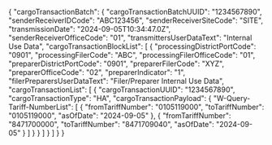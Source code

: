 
{
  "cargoTransactionBatch": {
    "cargoTransactionBatchUUID": "1234567890",
    "senderReceiverIDCode": "ABC123456",
    "senderReceiverSiteCode": "SITE",
    "transmissionDate": "2024-09-05T10:34:47.0Z",
    "senderReceiverOfficeCode": "01",
    "transmittersUserDataText": "Internal Use Data",
    "cargoTransactionBlockList": [
      {
        "processingDistrictPortCode": "0901",
        "processingFilerCode": "ABC",
        "processingFilerOfficeCode": "01",
        "preparerDistrictPortCode": "0901",
        "preparerFilerCode": "XYZ",
        "preparerOfficeCode": "02",
        "preparerIndicator": "1",
        "filerPreparersUserDataText": "Filer/Preparer Internal Use Data",
        "cargoTransactionList": [
          {
            "cargoTransactionUUID": "1234567890",
            "cargoTransactionType": "HA",
            "cargoTransactionPayload": {
              "W-Query-Tariff-NumberList": [
                {
                  "fromTariffNumber": "0105119000",
                  "toTariffNumber": "0105119000",
                  "asOfDate": "2024-09-05"
                },
                {
                  "fromTariffNumber": "8471700000",
                  "toTariffNumber": "8471709040",
                  "asOfDate": "2024-09-05"
                }
              ]
            }
          }
        ]
      }
    ]
  }
}
